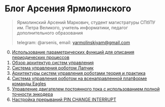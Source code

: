 # Блог Арсения Ярмолинского

> Ярмолинский Арсений Маркович, студент магистратуры СПбПУ им. Петра Великого, учитель информатики, педагог дополнительного образования
> 
> telegram: @arsenis, email: yarmolinskiyam@gmail.com

0. [Использование параметрических функций для описания периодических процессов](periodic_leds/periodic_leds_rev2.pdf)
0. [Обзор архитектур систем управления](on_control_system_architectures/REPORT.md)
0. [Система управления роботом Лапчик](PobeditelRTK/REPORT.html)
0. [Архитектуры систем управления роботами теория и практика](on_control_system_architectures/Архитектуры_систем_управления_роботами_теория_и_практика_2.pdf)
0. [Система управления роботом на всенаправленной платформе команды Eagles](eagle_control/eagle_control.pdf)
0. [Управление двигателем постоянного тока с использованием полной точности энкодера](dc_motor_masterclass/MASTERCLASS.md)
0. [Настройка прерываний PIN CHANGE INTERRUPT](pin_change_interrupts/PCINT.md)
